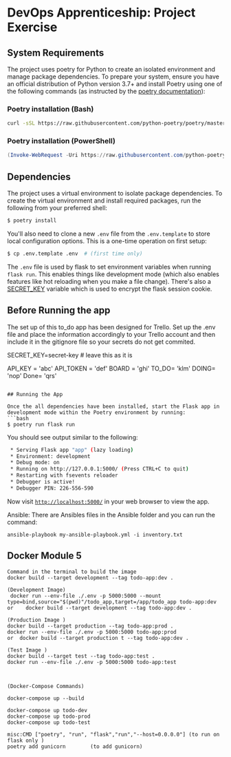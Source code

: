 # DevOps Apprenticeship: Project Exercise

## System Requirements

The project uses poetry for Python to create an isolated environment and manage package dependencies. To prepare your system, ensure you have an official distribution of Python version 3.7+ and install Poetry using one of the following commands (as instructed by the [poetry documentation](https://python-poetry.org/docs/#system-requirements)):

### Poetry installation (Bash)

```bash
curl -sSL https://raw.githubusercontent.com/python-poetry/poetry/master/install-poetry.py | python -
```

### Poetry installation (PowerShell)

```powershell
(Invoke-WebRequest -Uri https://raw.githubusercontent.com/python-poetry/poetry/master/install-poetry.py -UseBasicParsing).Content | python -
```

## Dependencies

The project uses a virtual environment to isolate package dependencies. To create the virtual environment and install required packages, run the following from your preferred shell:

```bash
$ poetry install
```

You'll also need to clone a new `.env` file from the `.env.template` to store local configuration options. This is a one-time operation on first setup:

```bash
$ cp .env.template .env  # (first time only)
```

The `.env` file is used by flask to set environment variables when running `flask run`. This enables things like development mode (which also enables features like hot reloading when you make a file change). There's also a [SECRET_KEY](https://flask.palletsprojects.com/en/1.1.x/config/#SECRET_KEY) variable which is used to encrypt the flask session cookie.

## Before Running the app

The set up of this to_do app has been designed for Trello. Set up the .env file and place the information accordingly to your Trello account and then include it in the gitignore file so your secrets do not get commited.

SECRET_KEY=secret-key # leave this as it is

API_KEY = 'abc'
API_TOKEN = 'def'
BOARD = 'ghi'
TO_DO= 'klm'
DOING= 'nop'
Done=  'qrs'
```

## Running the App

Once the all dependencies have been installed, start the Flask app in development mode within the Poetry environment by running:
```bash
$ poetry run flask run
```

You should see output similar to the following:
```bash
 * Serving Flask app "app" (lazy loading)
 * Environment: development
 * Debug mode: on
 * Running on http://127.0.0.1:5000/ (Press CTRL+C to quit)
 * Restarting with fsevents reloader
 * Debugger is active!
 * Debugger PIN: 226-556-590
```
Now visit [`http://localhost:5000/`](http://localhost:5000/) in your web browser to view the app.

Ansible: There are Ansibles files in the Ansible folder and you can run the command:

``` 
ansible-playbook my-ansible-playbook.yml -i inventory.txt

```
## Docker Module 5
```
Command in the terminal to build the image
docker build --target development --tag todo-app:dev .    

(Development Image)
 docker run --env-file ./.env -p 5000:5000 --mount type=bind,source="$(pwd)"/todo_app,target=/app/todo_app todo-app:dev
or    docker build --target development --tag todo-app:dev .

(Production Image )
docker build --target production --tag todo-app:prod . 
docker run --env-file ./.env -p 5000:5000 todo-app:prod
or  docker build --target production t --tag todo-app:dev .

(Test Image )
docker build --target test --tag todo-app:test . 
docker run --env-file ./.env -p 5000:5000 todo-app:test



(Docker-Compose Commands)

docker-compose up --build 

docker-compose up todo-dev
docker-compose up todo-prod
docker-compose up todo-test

misc:CMD ["poetry", "run", "flask","run","--host=0.0.0.0"] (to run on flask only )
poetry add gunicorn        (to add gunicorn)                            
```


